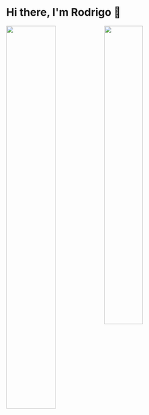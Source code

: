 # Hi there, I'm Rodrigo 👋

<img align="left" width="51%" src="https://github-readme-stats.vercel.app/api?username=rodrigosousa11&show_icons=true&theme=midnight-purple" />

<img align="left" width="45%" src="https://github-readme-stats.vercel.app/api/top-langs/?username=rodrigosousa11&layout=compact" />
